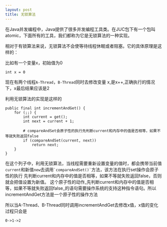 ```yaml
---
layout: post
title: 无锁算法
---
```


在Java并发编程中，Java提供了很多并发编程工具类。在JUC包下有一个包叫atomic，下面所有的工具，我们都称为它是无锁算法的一种实现。

相对于有锁算法来说，无锁算法不会使等待线程休眠或者阻塞。它的具体原理是这样的：

比如有一个变量x，初始值为0

```
int x = 0
```
现在有两个线程`A-Thread`，`B-Thread`同时去修改变量 x,是x++,正确执行的情况下，x最后结果应该是2

利用无锁算法的实现是这样的

```
public final int incrementAndGet() {
    for (;;) {
        int current = get();
        int next = current + 1;
        
        # compareAndSet会原子性的执行先判断current和内存中的值是否相等，如果不等就失败返回false
        if (compareAndSet(current, next))
            return next;
    }
}
```    
在这个列子中，利用无锁算法，当线程需要重新设置变量的值时，都会携带当前值`current`和新值`new`去调用`` `compareAndSet()` ``方法，该方法在执行set操作会原子性的执行 先判断current和内存中的值是否相等，如果不等就失败返回false，否则就会把值设置为新值。
这个原子性的动作_先判断current和内存中的值是否相等，如果不等就失败返回false_的语句需要操作系统的支持这种指令语句。所以incrementAndGet方法是一个原子性的操作方法

所以当A-Thread、B-Thread同时调用incrementAndGet去修改x值，x值的变化过程只会是

```
0->1->2
```





	




